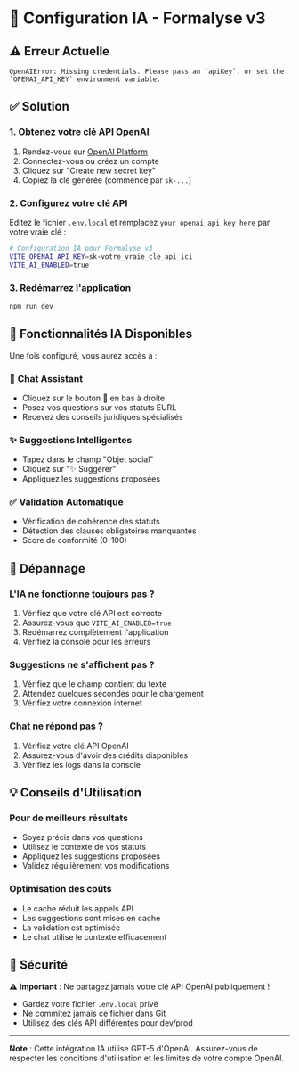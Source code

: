 # 🔑 Configuration IA - Formalyse v3

## ⚠️ **Erreur Actuelle**
```
OpenAIError: Missing credentials. Please pass an `apiKey`, or set the `OPENAI_API_KEY` environment variable.
```

## ✅ **Solution**

### 1. **Obtenez votre clé API OpenAI**
1. Rendez-vous sur [OpenAI Platform](https://platform.openai.com/api-keys)
2. Connectez-vous ou créez un compte
3. Cliquez sur "Create new secret key"
4. Copiez la clé générée (commence par `sk-...`)

### 2. **Configurez votre clé API**
Éditez le fichier `.env.local` et remplacez `your_openai_api_key_here` par votre vraie clé :

```bash
# Configuration IA pour Formalyse v3
VITE_OPENAI_API_KEY=sk-votre_vraie_cle_api_ici
VITE_AI_ENABLED=true
```

### 3. **Redémarrez l'application**
```bash
npm run dev
```

## 🎯 **Fonctionnalités IA Disponibles**

Une fois configuré, vous aurez accès à :

### 🤖 **Chat Assistant**
- Cliquez sur le bouton 💬 en bas à droite
- Posez vos questions sur vos statuts EURL
- Recevez des conseils juridiques spécialisés

### ✨ **Suggestions Intelligentes**
- Tapez dans le champ "Objet social"
- Cliquez sur "✨ Suggérer"
- Appliquez les suggestions proposées

### ✅ **Validation Automatique**
- Vérification de cohérence des statuts
- Détection des clauses obligatoires manquantes
- Score de conformité (0-100)

## 🔧 **Dépannage**

### L'IA ne fonctionne toujours pas ?
1. Vérifiez que votre clé API est correcte
2. Assurez-vous que `VITE_AI_ENABLED=true`
3. Redémarrez complètement l'application
4. Vérifiez la console pour les erreurs

### Suggestions ne s'affichent pas ?
1. Vérifiez que le champ contient du texte
2. Attendez quelques secondes pour le chargement
3. Vérifiez votre connexion internet

### Chat ne répond pas ?
1. Vérifiez votre clé API OpenAI
2. Assurez-vous d'avoir des crédits disponibles
3. Vérifiez les logs dans la console

## 💡 **Conseils d'Utilisation**

### Pour de meilleurs résultats
- Soyez précis dans vos questions
- Utilisez le contexte de vos statuts
- Appliquez les suggestions proposées
- Validez régulièrement vos modifications

### Optimisation des coûts
- Le cache réduit les appels API
- Les suggestions sont mises en cache
- La validation est optimisée
- Le chat utilise le contexte efficacement

## 🚨 **Sécurité**

⚠️ **Important** : Ne partagez jamais votre clé API OpenAI publiquement !

- Gardez votre fichier `.env.local` privé
- Ne commitez jamais ce fichier dans Git
- Utilisez des clés API différentes pour dev/prod

---

**Note** : Cette intégration IA utilise GPT-5 d'OpenAI. Assurez-vous de respecter les conditions d'utilisation et les limites de votre compte OpenAI.
